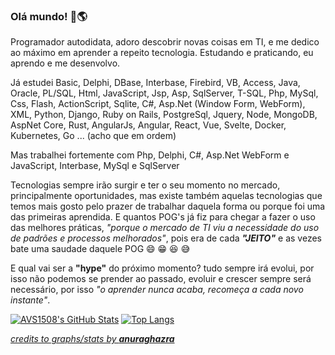### Olá mundo! 🤙🌎

<!--
**taranttini/taranttini** is a ✨ _special_ ✨ repository because its `README.md` (this file) appears on your GitHub profile.

Here are some ideas to get you started:

- 🔭 I’m currently working on ...
- 🌱 I’m currently learning ...
- 👯 I’m looking to collaborate on ...
- 🤔 I’m looking for help with ...
- 💬 Ask me about ...
- 📫 How to reach me: ...
- 😄 Pronouns: ...
- ⚡ Fun fact: ...
-->

Programador autodidata, adoro descobrir novas coisas em TI, e me dedico ao máximo em aprender a repeito tecnologia. Estudando e praticando, eu aprendo e me desenvolvo.

Já estudei Basic, Delphi, DBase, Interbase, Firebird, VB, Access, Java, Oracle, PL/SQL, Html, JavaScript, Jsp, Asp, SqlServer, T-SQL, Php, MySql, Css, Flash, ActionScript, Sqlite, C#, Asp.Net (Window Form, WebForm), XML, Python, Django, Ruby on Rails, PostgreSql, Jquery, Node, MongoDB, AspNet Core, Rust, AngularJs, Angular, React, Vue, Svelte, Docker, Kubernetes, Go ... (acho que em ordem)

Mas trabalhei fortemente com Php, Delphi, C#, Asp.Net WebForm e JavaScript, Interbase, MySql e SqlServer

Tecnologias sempre irão surgir e ter o seu momento no mercado, principalmente oportunidades, mas existe também aquelas tecnologias que temos mais gosto pelo prazer de trabalhar daquela forma ou porque foi uma das primeiras aprendida. E quantos POG's já fiz para chegar a fazer o uso das melhores práticas, *"porque o mercado de TI viu a necessidade do uso de padrões e processos melhorados"*, pois era de cada ***"JEITO"*** e as vezes bate uma saudade daquele POG 😄 😁 😆 😅

E qual vai ser a **"hype"** do próximo momento? tudo sempre irá evolui, por isso não podemos se prender ao passado, evoluir e crescer sempre será necessário, por isso *"o aprender nunca acaba, recomeça a cada novo instante"*.

[![AVS1508's GitHub Stats](https://github-readme-stats.vercel.app/api?username=taranttini&show_icons=true&hide=issues,contribs&theme=buefy)](https://github.com/taranttini)
[![Top Langs](https://github-readme-stats.vercel.app/api/top-langs/?username=taranttini&layout=compact&langs_count=6&count_private=true&include_all_commits=true&show_icons=true&theme=buefy)](https://github.com/taranttini)

[*credits to graphs/stats by **anuraghazra***](https://github.com/anuraghazra/github-readme-stats)
